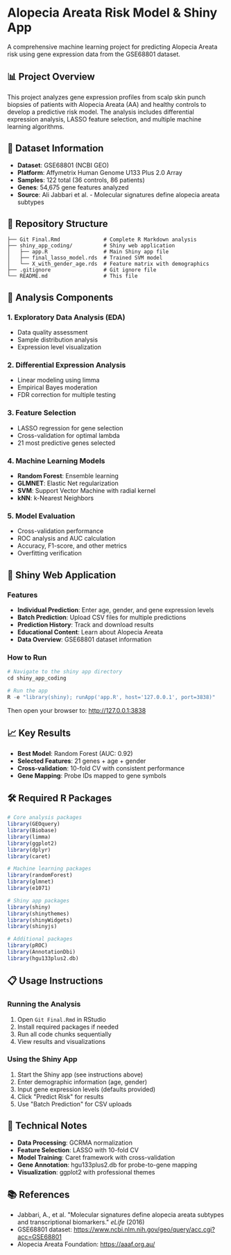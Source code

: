 # Alopecia Areata Risk Model & Shiny App

A comprehensive machine learning project for predicting Alopecia Areata risk using gene expression data from the GSE68801 dataset.

## 📊 Project Overview

This project analyzes gene expression profiles from scalp skin punch biopsies of patients with Alopecia Areata (AA) and healthy controls to develop a predictive risk model. The analysis includes differential expression analysis, LASSO feature selection, and multiple machine learning algorithms.

## 🧬 Dataset Information

- **Dataset**: GSE68801 (NCBI GEO)
- **Platform**: Affymetrix Human Genome U133 Plus 2.0 Array
- **Samples**: 122 total (36 controls, 86 patients)
- **Genes**: 54,675 gene features analyzed
- **Source**: Ali Jabbari et al. - Molecular signatures define alopecia areata subtypes

## 📁 Repository Structure

```
├── Git Final.Rmd              # Complete R Markdown analysis
├── shiny_app_coding/          # Shiny web application
│   ├── app.R                  # Main Shiny app file
│   ├── final_lasso_model.rds  # Trained SVM model
│   └── X_with_gender_age.rds  # Feature matrix with demographics
├── .gitignore                 # Git ignore file
└── README.md                  # This file
```

## 🔬 Analysis Components

### 1. Exploratory Data Analysis (EDA)
- Data quality assessment
- Sample distribution analysis
- Expression level visualization

### 2. Differential Expression Analysis
- Linear modeling using limma
- Empirical Bayes moderation
- FDR correction for multiple testing

### 3. Feature Selection
- LASSO regression for gene selection
- Cross-validation for optimal lambda
- 21 most predictive genes selected

### 4. Machine Learning Models
- **Random Forest**: Ensemble learning
- **GLMNET**: Elastic Net regularization
- **SVM**: Support Vector Machine with radial kernel
- **kNN**: k-Nearest Neighbors

### 5. Model Evaluation
- Cross-validation performance
- ROC analysis and AUC calculation
- Accuracy, F1-score, and other metrics
- Overfitting verification

## 🚀 Shiny Web Application

### Features
- **Individual Prediction**: Enter age, gender, and gene expression levels
- **Batch Prediction**: Upload CSV files for multiple predictions
- **Prediction History**: Track and download results
- **Educational Content**: Learn about Alopecia Areata
- **Data Overview**: GSE68801 dataset information

### How to Run
```r
# Navigate to the shiny app directory
cd shiny_app_coding

# Run the app
R -e "library(shiny); runApp('app.R', host='127.0.0.1', port=3838)"
```

Then open your browser to: http://127.0.0.1:3838

## 📈 Key Results

- **Best Model**: Random Forest (AUC: 0.92)
- **Selected Features**: 21 genes + age + gender
- **Cross-validation**: 10-fold CV with consistent performance
- **Gene Mapping**: Probe IDs mapped to gene symbols

## 🛠️ Required R Packages

```r
# Core analysis packages
library(GEOquery)
library(Biobase)
library(limma)
library(ggplot2)
library(dplyr)
library(caret)

# Machine learning packages
library(randomForest)
library(glmnet)
library(e1071)

# Shiny app packages
library(shiny)
library(shinythemes)
library(shinyWidgets)
library(shinyjs)

# Additional packages
library(pROC)
library(AnnotationDbi)
library(hgu133plus2.db)
```

## 📋 Usage Instructions

### Running the Analysis
1. Open `Git Final.Rmd` in RStudio
2. Install required packages if needed
3. Run all code chunks sequentially
4. View results and visualizations

### Using the Shiny App
1. Start the Shiny app (see instructions above)
2. Enter demographic information (age, gender)
3. Input gene expression levels (defaults provided)
4. Click "Predict Risk" for results
5. Use "Batch Prediction" for CSV uploads

## 🔧 Technical Notes

- **Data Processing**: GCRMA normalization
- **Feature Selection**: LASSO with 10-fold CV
- **Model Training**: Caret framework with cross-validation
- **Gene Annotation**: hgu133plus2.db for probe-to-gene mapping
- **Visualization**: ggplot2 with professional themes

## 📚 References

- Jabbari, A., et al. "Molecular signatures define alopecia areata subtypes and transcriptional biomarkers." *eLife* (2016)
- GSE68801 dataset: https://www.ncbi.nlm.nih.gov/geo/query/acc.cgi?acc=GSE68801
- Alopecia Areata Foundation: https://aaaf.org.au/

